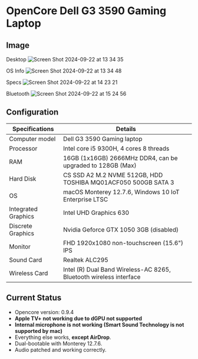 # OpenCore Dell G3 3590 Gaming Laptop

## Image

Desktop
![Screen Shot 2024-09-22 at 13 34 35](https://github.com/user-attachments/assets/5eafa0c0-9c08-485b-bdc1-27120c2cba92)

OS Info
![Screen Shot 2024-09-22 at 13 34 48](https://github.com/user-attachments/assets/f42575ff-6cfd-495d-9c75-3aba2713bab2)

Specs
![Screen Shot 2024-09-22 at 14 23 21](https://github.com/user-attachments/assets/2a54f1f8-40ec-4098-8b2d-01a9b27a5edc)

Bluetooth
![Screen Shot 2024-09-22 at 15 24 56](https://github.com/user-attachments/assets/76a8b42b-5be9-4ffe-87d7-0bb1e00da11e)



## Configuration

| Specifications | Details                                                  |
| ------------------- | ------------------------------------------- |
| Computer model      | Dell G3 3590 Gaming laptop      |
| Processor           | Intel core i5 9300H, 4 cores 8 threads |
| RAM                 | 16GB (1x16GB) 2666MHz DDR4, can be upgraded to 128GB (Max) |
| Hard Disk           | CS SSD A2 M.2 NVME 512GB, HDD TOSHIBA MQ01ACF050 500GB SATA 3|
| OS                  | macOS Monterey 12.7.6, Windows 10 IoT Enterprise LTSC|
| Integrated Graphics | Intel UHD Graphics 630 |
| Discrete Graphics   | Nvidia Geforce GTX 1050 3GB (disabled)|
| Monitor             | FHD 1920x1080 non-touchscreen (15.6") IPS|
| Sound Card          | Realtek ALC295 |
| Wireless Card       | Intel (R) Dual Band Wireless-AC 8265, Bluetooth wireless interface |

## Current Status

- Opencore version: 0.9.4
- **Apple TV+ not working due to dGPU not supported**
- **Internal microphone is not working (Smart Sound Technology is not supported by mac)**
- Everything else works, **except AirDrop**.
- Dual-bootable with Monterey 12.7.6.
- Audio patched and working correctly.

